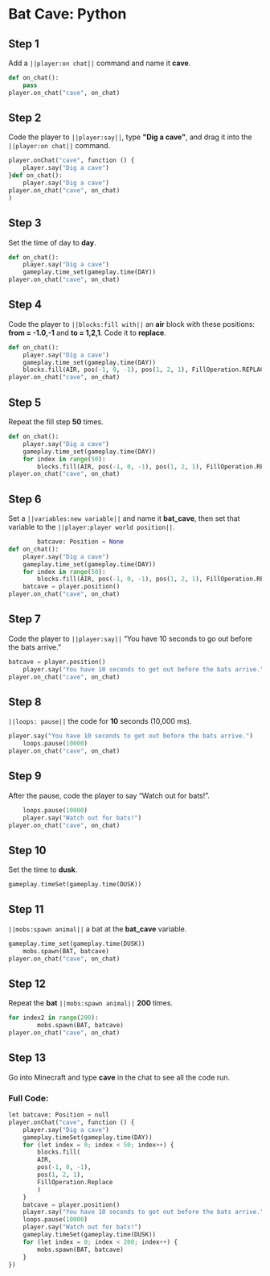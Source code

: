 ﻿# Bat Cave: Python

## Step 1
Add a ``||player:on chat||`` command and name it **cave**.

```python
def on_chat():
    pass
player.on_chat("cave", on_chat)
```

## Step 2

Code the player to  ``||player:say||``, type **"Dig a cave"**, and drag it into the ``||player:on chat||`` command.

```python
player.onChat("cave", function () {
    player.say("Dig a cave")
}def on_chat():
    player.say("Dig a cave")
player.on_chat("cave", on_chat)
)
```

## Step 3

Set the time of day to **day**.

```python
def on_chat():
    player.say("Dig a cave")
    gameplay.time_set(gameplay.time(DAY))
player.on_chat("cave", on_chat)
```

## Step 4

Code the player to ``||blocks:fill with||`` an **air** block with these positions: **from  = -1.0,-1** and **to = 1,2,1**. Code it to **replace**.

```python
def on_chat():
    player.say("Dig a cave")
    gameplay.time_set(gameplay.time(DAY))
    blocks.fill(AIR, pos(-1, 0, -1), pos(1, 2, 1), FillOperation.REPLACE)
player.on_chat("cave", on_chat)
```

## Step 5

Repeat the fill step **50** times.

```python
def on_chat():
    player.say("Dig a cave")
    gameplay.time_set(gameplay.time(DAY))
    for index in range(50):
        blocks.fill(AIR, pos(-1, 0, -1), pos(1, 2, 1), FillOperation.REPLACE)
player.on_chat("cave", on_chat)
```

## Step 6

Set a ``||variables:new variable||`` and name it **bat_cave**, then set that variable to the  ``||player:player world position||``.

```python
        batcave: Position = None
def on_chat():
    player.say("Dig a cave")
    gameplay.time_set(gameplay.time(DAY))
    for index in range(50):
        blocks.fill(AIR, pos(-1, 0, -1), pos(1, 2, 1), FillOperation.REPLACE)
    batcave = player.position()
player.on_chat("cave", on_chat)
```

## Step 7

Code the player to ``||player:say||`` “You have 10 seconds to go out before the bats arrive.”

```python
batcave = player.position()
    player.say("You have 10 seconds to get out before the bats arrive.")
player.on_chat("cave", on_chat)
```

## Step 8

``||loops: pause||`` the code for **10** seconds (10,000 ms).

```python
player.say("You have 10 seconds to get out before the bats arrive.")
    loops.pause(10000)
player.on_chat("cave", on_chat)
```

## Step 9

After the pause, code the player to say “Watch out for bats!”.

```python
    loops.pause(10000)
    player.say("Watch out for bats!")
player.on_chat("cave", on_chat)
```

## Step 10

Set the time to **dusk**.

```python
gameplay.timeSet(gameplay.time(DUSK))
```

## Step 11

``||mobs:spawn animal||`` a bat at the **bat_cave** variable.

```python
gameplay.time_set(gameplay.time(DUSK))
    mobs.spawn(BAT, batcave)
player.on_chat("cave", on_chat)
```

## Step 12

Repeat the **bat** ``||mobs:spawn animal||`` **200** times.

```python
for index2 in range(200):
        mobs.spawn(BAT, batcave)
player.on_chat("cave", on_chat)
```

## Step 13

Go into Minecraft and type **cave** in the chat to see all the code run.


### Full Code: 

```python
let batcave: Position = null
player.onChat("cave", function () {
    player.say("Dig a cave")
    gameplay.timeSet(gameplay.time(DAY))
    for (let index = 0; index < 50; index++) {
        blocks.fill(
        AIR,
        pos(-1, 0, -1),
        pos(1, 2, 1),
        FillOperation.Replace
        )
    }
    batcave = player.position()
    player.say("You have 10 seconds to get out before the bats arrive.")
    loops.pause(10000)
    player.say("Watch out for bats!")
    gameplay.timeSet(gameplay.time(DUSK))
    for (let index = 0; index < 200; index++) {
        mobs.spawn(BAT, batcave)
    }
})
```

